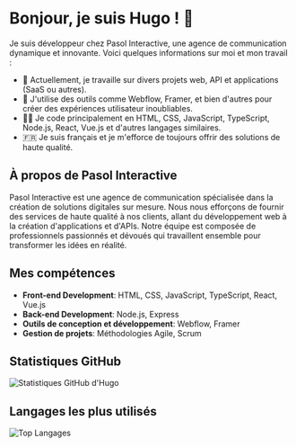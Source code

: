 # Bonjour, je suis Hugo ! 👋

Je suis développeur chez Pasol Interactive, une agence de communication dynamique et innovante. Voici quelques informations sur moi et mon travail :

- 🔭 Actuellement, je travaille sur divers projets web, API et applications (SaaS ou autres).
- 🌱 J'utilise des outils comme Webflow, Framer, et bien d'autres pour créer des expériences utilisateur inoubliables.
- 👨‍💻 Je code principalement en HTML, CSS, JavaScript, TypeScript, Node.js, React, Vue.js et d'autres langages similaires.
- 🇫🇷 Je suis français et je m'efforce de toujours offrir des solutions de haute qualité.

## À propos de Pasol Interactive

Pasol Interactive est une agence de communication spécialisée dans la création de solutions digitales sur mesure. Nous nous efforçons de fournir des services de haute qualité à nos clients, allant du développement web à la création d'applications et d'APIs. Notre équipe est composée de professionnels passionnés et dévoués qui travaillent ensemble pour transformer les idées en réalité.

## Mes compétences

- **Front-end Development**: HTML, CSS, JavaScript, TypeScript, React, Vue.js
- **Back-end Development**: Node.js, Express
- **Outils de conception et développement**: Webflow, Framer
- **Gestion de projets**: Méthodologies Agile, Scrum

## Statistiques GitHub

![Statistiques GitHub d'Hugo](https://github-readme-stats.vercel.app/api?username=Abaeos-Hugo&show_icons=true&theme=radical)

## Langages les plus utilisés

![Top Langages](https://github-readme-stats.vercel.app/api/top-langs/?username=Abaeos-Hugo&layout=compact&theme=radical)
